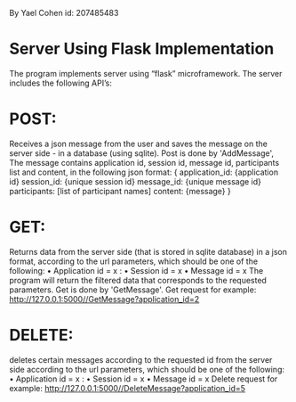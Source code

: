 By Yael Cohen
id: 207485483‏

# Server Using Flask Implementation

The program implements server using “flask” microframework.
The server includes the following API’s:

# POST:
Receives a json message from the user and saves the message on the server side - in a database (using sqlite). Post is done by 'AddMessage', The message contains application id, session id, message id, participants list and content, in the following json format: 
{
        application_id: {application id}
        session_id: {unique session id}
        message_id: {unique message id}
        participants: [list of participant names]
        content: {message}
} 
# GET:
Returns data from the server side (that is stored in sqlite database) in a json format, according to the url parameters, which should be one of the following: 
•	Application id = x : 
•	Session id = x
•	Message id = x
The program will return the filtered data that corresponds to the requested parameters. Get is done by 'GetMessage'.
Get request for example: http://127.0.0.1:5000//GetMessage?application_id=2

# DELETE:
deletes certain messages according to the requested id from the server side according to the url parameters, which should be one of the following: 
•	Application id = x : 
•	Session id = x
•	Message id = x
Delete request for example: http://127.0.0.1:5000//DeleteMessage?application_id=5

